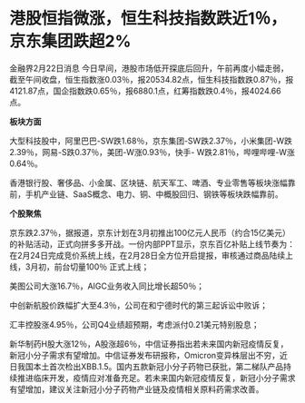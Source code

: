 # 港股恒指微涨，恒生科技指数跌近1％，京东集团跌超2%

金融界2月22日消息
今日早间，港股市场低开探底后回升，午前再度小幅走弱，截至午间收盘，恒生指数涨0.03％，报20534.82点，恒生科技指数跌0.87％，报4121.87点，国企指数跌0.65％，报6880.1点，红筹指数跌0.4％，报4024.66点。

**板块方面**

大型科技股中，阿里巴巴-SW跌1.68％，京东集团-SW跌2.37％，小米集团-W跌2.39％，网易-S跌0.37％，美团-W涨0.93％，快手-
W跌2.81％，哔哩哔哩-W涨0.64％。

香港银行股、奢侈品、小金属、区块链、航天军工、啤酒、专业零售等板块涨幅靠前，手机产业链、SaaS概念、电力、铜、中概股回归、钢铁等板块跌幅靠前。

**个股聚焦**

京东跌2.37％，据报道，京东计划在3月初推出100亿元人民币（约合15亿美元）的补贴活动，正式向拼多多开战。一份内部PPT显示，京东百亿补贴上线节奏为：在2月24日完成竞价系统上线，在2月28日全方位开启提报，审核通过商品陆续上线，3月初，前台切量100％
正式上线；

美图公司大涨16.7％，AIGC业务收入同比增长超50％；

中创新航股价跌幅扩大至4.3％，公司在和宁德时代的第三起诉讼中败诉；

汇丰控股涨4.95％，公司Q4业绩超预期，考虑派付0.21美元特别股息；

新华制药H股大涨12％，A股涨超6％，中信证券指出若未来国内新冠疫情反复，新冠小分子需求有望增加。中信证券发布研报称，Omicron变异株层出不穷，近日我国本土首次检出XBB.1.5。国内五款新冠小分子药物已获批，第二梯队产品持续推进临床开发，疫情应对准备充足。若未来国内新冠疫情反复，新冠小分子需求有望增加，建议关注新冠小分子药物产业链及疫情相关原料药需求改善。


